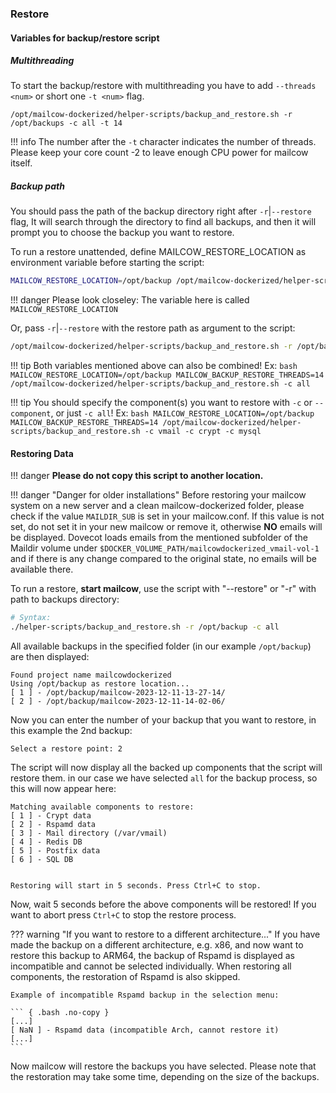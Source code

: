 ### Restore
#### Variables for backup/restore script
##### Multithreading
To start the backup/restore with multithreading you have to add `--threads <num>` or short one `-t <num>` flag.

```
/opt/mailcow-dockerized/helper-scripts/backup_and_restore.sh -r /opt/backups -c all -t 14
```
!!! info
    The number after the `-t` character indicates the number of threads. Please keep your core count -2 to leave enough CPU power for mailcow itself.

##### Backup path
You should pass the path of the backup directory right after `-r`|`--restore` flag, It will search through the directory to find all backups,
and then it will prompt you to choose the backup you want to restore.

To run a restore unattended, define MAILCOW_RESTORE_LOCATION as environment variable before starting the script:

```bash
MAILCOW_RESTORE_LOCATION=/opt/backup /opt/mailcow-dockerized/helper-scripts/backup_and_restore.sh -c all
```

!!! danger
    Please look closeley: The variable here is called `MAILCOW_RESTORE_LOCATION`

Or, pass `-r`|`--restore` with the restore path as argument to the script:

```bash
/opt/mailcow-dockerized/helper-scripts/backup_and_restore.sh -r /opt/backup -c all
```

!!! tip
    Both variables mentioned above can also be combined! Ex:
    ```bash
    MAILCOW_RESTORE_LOCATION=/opt/backup MAILCOW_BACKUP_RESTORE_THREADS=14 /opt/mailcow-dockerized/helper-scripts/backup_and_restore.sh -c all
    ```

!!! tip
    You should specify the component(s) you want to restore with `-c` or `--component`, or just `-c all`! Ex:
    ```bash
    MAILCOW_RESTORE_LOCATION=/opt/backup MAILCOW_BACKUP_RESTORE_THREADS=14 /opt/mailcow-dockerized/helper-scripts/backup_and_restore.sh -c vmail -c crypt -c mysql
    ```

#### Restoring Data

!!! danger
    **Please do not copy this script to another location.**

!!! danger "Danger for older installations"
    Before restoring your mailcow system on a new server and a clean mailcow-dockerized folder, please check if the value `MAILDIR_SUB` is set in your mailcow.conf. If this value is not set, do not set it in your new mailcow or remove it, otherwise **NO** emails will be displayed. Dovecot loads emails from the mentioned subfolder of the Maildir volume under `$DOCKER_VOLUME_PATH/mailcowdockerized_vmail-vol-1` and if there is any change compared to the original state, no emails will be available there.

To run a restore, **start mailcow**, use the script with "--restore" or "-r" with path to backups directory:

```bash
# Syntax:
./helper-scripts/backup_and_restore.sh -r /opt/backup -c all
```

All available backups in the specified folder (in our example `/opt/backup`) are then displayed:

``` { .bash .no-copy }
Found project name mailcowdockerized
Using /opt/backup as restore location...
[ 1 ] - /opt/backup/mailcow-2023-12-11-13-27-14/
[ 2 ] - /opt/backup/mailcow-2023-12-11-14-02-06/
```

Now you can enter the number of your backup that you want to restore, in this example the 2nd backup:

``` { .bash .no-copy }
Select a restore point: 2
```

The script will now display all the backed up components that the script will restore them.
in our case we have selected `all` for the backup process, so this will now appear here:

``` { .bash .no-copy }
Matching available components to restore:
[ 1 ] - Crypt data
[ 2 ] - Rspamd data
[ 3 ] - Mail directory (/var/vmail)
[ 4 ] - Redis DB
[ 5 ] - Postfix data
[ 6 ] - SQL DB


Restoring will start in 5 seconds. Press Ctrl+C to stop.
```

Now, wait 5 seconds before the above components will be restored! If you want to abort
press `Ctrl+C` to stop the restore process.

??? warning "If you want to restore to a different architecture..."
    If you have made the backup on a different architecture, e.g. x86, and now want to restore this backup to ARM64, the backup of Rspamd is displayed as incompatible and cannot be selected individually. When restoring all components, the restoration of Rspamd is also skipped.

    Example of incompatible Rspamd backup in the selection menu:

    ``` { .bash .no-copy }
    [...]
    [ NaN ] - Rspamd data (incompatible Arch, cannot restore it)
    [...]
    ```

Now mailcow will restore the backups you have selected. Please note that the restoration may take some time, depending on the size of the backups.
